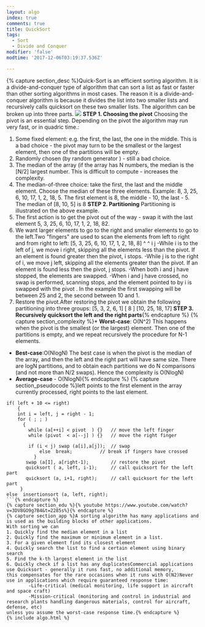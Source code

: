 ```yaml
---
layout: algo
index: true
comments: true
title: QuickSort
tags:
  - Sort
  - Divide and Conquer
modifier: 'false'
modtime: '2017-12-06T03:19:37.536Z'

---
```

{% capture section_desc %}Quick-Sort is an efficient sorting algorithm. It is a divide-and-conquer type of algorithm that can sort a list as fast or faster than other sorting algorithms in most cases. The reason it is a divide-and-conquer algorithm is because it divides the list into two smaller lists and recursively calls quicksort on these two smaller lists. The algorithm can be broken up into three parts.
![](https://upload.wikimedia.org/wikipedia/commons/thumb/a/af/Quicksort-diagram.svg/400px-Quicksort-diagram.svg.png)
**STEP 1. Choosing the pivot**
Choosing the pivot is an essential step. Depending on the pivot the algorithm may run very fast, or in quadric time.:		
1. Some fixed element: e.g. the first, the last, the one in the middle.
This is a bad choice - the pivot may turn to be the smallest or the largest element, then one of the partitions will be empty.
2. Randomly chosen (by random generator ) - still a bad choice.
3. The median of the array (if the array has N numbers, the median is the [N/2] largest number. This is difficult to compute - increases the complexity.
4. The median-of-three choice: take the first, the last and the middle element. 
Choose the median of these three elements.
Example:
8, 3, 25, 6, 10, 17, 1, 2, 18, 5. 
The first element is 8, the middle - 10, the last - 5.
The median of [8, 10, 5] is 8
**STEP 2. Partitioning**
Partitioning is illustrated on the above example.
1. The first action is to get the pivot out of the way - swap it with the last element
								5, 3, 25, 6, 10, 17, 1, 2, 18, 82. 
2. We want larger elements to go to the right and smaller elements to go to the left.Two "fingers" are used to scan the elements from left to right and from right to left:
						[5, 3, 25, 6, 10, 17, 1, 2, 18, 8]
						^                                           ^
						 i                                            j
			-While i is to the left of j, we move i right, skipping all the elements less than the pivot. If an element is found greater then the pivot, i stops.
			-While j is to the right of i, we move j left, skipping all the elements greater than the pivot. If an element is found less then the pivot, j stops.
			-When both i and j have stopped, the elements are swapped.
			-When i and j have crossed, no swap is performed, scanning stops, and the element pointed to by i is swapped with the pivot .
	In the example the first swapping will be between 25 and 2, the second between 10 and 1.
3. Restore the pivot.After restoring the pivot we obtain the following partitioning into three groups:
									[5, 3, 2, 6, 1] [ 8 ] [10, 25, 18, 17]
**STEP 3. Recursively quicksort the left and the right parts**{% endcapture %}
{% capture section_complexity %}* **Worst-case**: O(N^2)
This happens when the pivot is the smallest (or the largest) element. Then one of the partitions is empty, and we repeat recursively the procedure for N-1 elements.
* **Best-case**:O(NlogN) The best case is when the pivot is the median of the array, and then the left and the right part will have same size.
There are logN partitions, and to obtain each partitions we do N comparisons (and not more than N/2 swaps). Hence the complexity is O(NlogN)
* **Average-case** - O(NlogN){% endcapture %}
{% capture section_pseudocode %}left points to the first element in the array currently processed, right points to the last element.
```
if( left + 10 <= right)
    {
	int i = left, j = right - 1;
	for ( ; ; )
	  {
	    while (a[++i] < pivot  ) {}   // move the left finger
	    while (pivot  < a[--j] ) {}	  // move the right finger

	    if (i < j) swap (a[i],a[j]);  // swap	
            else  break;		  // break if fingers have crossed
          }
       swap (a[I], a[right-1);		  // restore the pivot
       quicksort ( a, left, i-1);	  // call quicksort for the left part
       quicksort (a, i+1, right);	  // call quicksort for the left part
     }
else  insertionsort (a, left, right);
```{% endcapture %}
{% capture section_edu %}{% youtube https://www.youtube.com/watch?v=3DV8GO9g7B4&t=2285s%}{% endcapture %}
{% capture section_app %}A sorting algorithm has many applications and is used as the building blocks of other applications.
With sorting we can
1. Quickly find the median element in a list
2. Quickly find the maximum or minimum element in a list.
3. For a given element find its closest element
4. Quickly search the list to find a certain element using binary search
5. Find the k-th largest element in the list
6. Quickly check if a list has any duplicatesCommercial applications use Quicksort - generally it runs fast, no additional memory, 
this compensates for the rare occasions when it runs with O(N2)Never use in applications which require guaranteed response time:
		-Life-critical (medical monitoring, life support in aircraft and space craft)
		-Mission-critical (monitoring and control in industrial and research plants handling dangerous materials, control for aircraft, defense, etc)
unless you assume the worst-case response time.{% endcapture %}
{% include algo.html %}